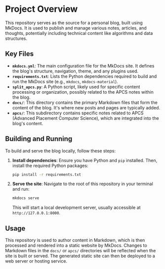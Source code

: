 # Project Overview

This repository serves as the source for a personal blog, built using MkDocs. It is used to publish and manage various notes, articles, and thoughts, potentially including technical content like algorithms and data structures.

## Key Files

*   **`mkdocs.yml`**: The main configuration file for the MkDocs site. It defines the blog's structure, navigation, theme, and any plugins used.
*   **`requirements.txt`**: Lists the Python dependencies required to build and run the MkDocs site (e.g., `mkdocs`, `mkdocs-material`).
*   **`split_apcs.py`**: A Python script, likely used for specific content processing or organization, possibly related to the APCS notes within the blog.
*   **`docs/`**: This directory contains the primary Markdown files that form the content of the blog. It's where new posts and pages are typically added.
*   **`apcs/`**: This subdirectory contains specific notes related to APCS (Advanced Placement Computer Science), which are integrated into the blog's content.

## Building and Running

To build and serve the blog locally, follow these steps:

1.  **Install dependencies**: Ensure you have Python and `pip` installed. Then, install the required Python packages:
    ```bash
    pip install -r requirements.txt
    ```
2.  **Serve the site**: Navigate to the root of this repository in your terminal and run:
    ```bash
    mkdocs serve
    ```
    This will start a local development server, usually accessible at `http://127.0.0.1:8000`.

## Usage

This repository is used to author content in Markdown, which is then processed and rendered into a static website by MkDocs. Changes to Markdown files in the `docs/` or `apcs/` directories will be reflected when the site is built or served. The generated static site can then be deployed to a web server or hosting service.